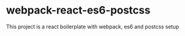 # webpack-react-es6-postcss
This project is a react boilerplate with webpack, es6 and postcss setup

